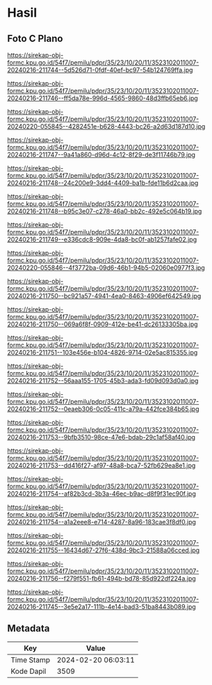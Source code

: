 # Hasil

## Foto C Plano

https://sirekap-obj-formc.kpu.go.id/54f7/pemilu/pdpr/35/23/10/20/11/3523102011007-20240216-211744--5d526d71-0fdf-40ef-bc97-54b124769ffa.jpg

https://sirekap-obj-formc.kpu.go.id/54f7/pemilu/pdpr/35/23/10/20/11/3523102011007-20240216-211746--ff5da78e-996d-4565-9860-48d3ffb65eb6.jpg

https://sirekap-obj-formc.kpu.go.id/54f7/pemilu/pdpr/35/23/10/20/11/3523102011007-20240220-055845--4282451e-b628-4443-bc26-a2d63d187d10.jpg

https://sirekap-obj-formc.kpu.go.id/54f7/pemilu/pdpr/35/23/10/20/11/3523102011007-20240216-211747--9a41a860-d96d-4c12-8f29-de3f11746b79.jpg

https://sirekap-obj-formc.kpu.go.id/54f7/pemilu/pdpr/35/23/10/20/11/3523102011007-20240216-211748--24c200e9-3dd4-4409-ba1b-fde11b6d2caa.jpg

https://sirekap-obj-formc.kpu.go.id/54f7/pemilu/pdpr/35/23/10/20/11/3523102011007-20240216-211748--b95c3e07-c278-46a0-bb2c-492e5c064b19.jpg

https://sirekap-obj-formc.kpu.go.id/54f7/pemilu/pdpr/35/23/10/20/11/3523102011007-20240216-211749--e336cdc8-909e-4da8-bc0f-ab1257fafe02.jpg

https://sirekap-obj-formc.kpu.go.id/54f7/pemilu/pdpr/35/23/10/20/11/3523102011007-20240220-055846--4f3772ba-09d6-46b1-94b5-02060e0977f3.jpg

https://sirekap-obj-formc.kpu.go.id/54f7/pemilu/pdpr/35/23/10/20/11/3523102011007-20240216-211750--bc921a57-4941-4ea0-8463-4906ef642549.jpg

https://sirekap-obj-formc.kpu.go.id/54f7/pemilu/pdpr/35/23/10/20/11/3523102011007-20240216-211750--069a6f8f-0909-412e-be41-dc26133305ba.jpg

https://sirekap-obj-formc.kpu.go.id/54f7/pemilu/pdpr/35/23/10/20/11/3523102011007-20240216-211751--103e456e-b104-4826-9714-02e5ac815355.jpg

https://sirekap-obj-formc.kpu.go.id/54f7/pemilu/pdpr/35/23/10/20/11/3523102011007-20240216-211752--56aaa155-1705-45b3-ada3-fd09d093d0a0.jpg

https://sirekap-obj-formc.kpu.go.id/54f7/pemilu/pdpr/35/23/10/20/11/3523102011007-20240216-211752--0eaeb306-0c05-411c-a79a-442fce384b65.jpg

https://sirekap-obj-formc.kpu.go.id/54f7/pemilu/pdpr/35/23/10/20/11/3523102011007-20240216-211753--9bfb3510-98ce-47e6-bdab-29c1af58af40.jpg

https://sirekap-obj-formc.kpu.go.id/54f7/pemilu/pdpr/35/23/10/20/11/3523102011007-20240216-211753--dd416f27-af97-48a8-bca7-52fb629ea8e1.jpg

https://sirekap-obj-formc.kpu.go.id/54f7/pemilu/pdpr/35/23/10/20/11/3523102011007-20240216-211754--af82b3cd-3b3a-46ec-b9ac-d8f9f31ec90f.jpg

https://sirekap-obj-formc.kpu.go.id/54f7/pemilu/pdpr/35/23/10/20/11/3523102011007-20240216-211754--a1a2eee8-e714-4287-8a96-183cae3f8df0.jpg

https://sirekap-obj-formc.kpu.go.id/54f7/pemilu/pdpr/35/23/10/20/11/3523102011007-20240216-211755--16434d67-27f6-438d-9bc3-21588a06cced.jpg

https://sirekap-obj-formc.kpu.go.id/54f7/pemilu/pdpr/35/23/10/20/11/3523102011007-20240216-211756--f279f551-fb61-494b-bd78-85d922df224a.jpg

https://sirekap-obj-formc.kpu.go.id/54f7/pemilu/pdpr/35/23/10/20/11/3523102011007-20240216-211745--3e5e2a17-111b-4e14-bad3-51ba8443b089.jpg


## Metadata

| Key        | Value               |
| ---------- | ------------------- |
| Time Stamp | 2024-02-20 06:03:11 |
| Kode Dapil | 3509                |



